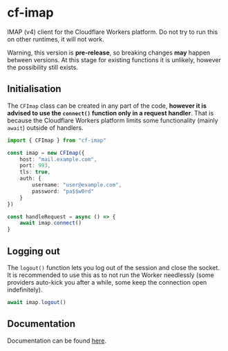 # cf-imap

IMAP (v4) client for the Cloudflare Workers platform. Do not try to run this on other runtimes, it will not work.

Warning, this version is **pre-release**, so breaking changes **may** happen between versions. At this stage for existing functions it is unlikely, however the possibility still exists.

## Initialisation

The `CFImap` class can be created in any part of the code, **however it is advised to use the `connect()` function only in a request handler**. That is because the Cloudflare Workers platform limits some functionality (mainly `await`) outside of handlers.

```ts
import { CFImap } from "cf-imap"

const imap = new CFImap({
    host: "mail.example.com",
    port: 993,
    tls: true,
    auth: {
        username: "user@example.com",
        password: "pa$$w0rd"
    }
})

const handleRequest = async () => {
    await imap.connect()
}
```

## Logging out

The `logout()` function lets you log out of the session and close the socket. It is recommended to use this as to not run the Worker needlessly (some providers auto-kick you after a while, some keep the connection open indefinitely).

```ts
await imap.logout()
```

## Documentation

Documentation can be found [here](https://docs.exerra.xyz/docs/npm-packages/cf-imap/v0.x.x/intro).
